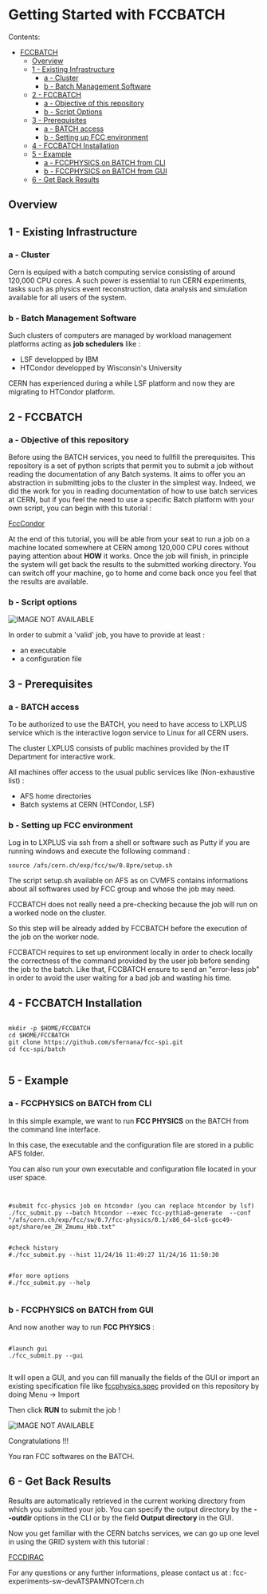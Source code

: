 # Getting Started with FCCBATCH


Contents:

  * [FCCBATCH](#fccbatch)
    * [Overview](#overview)
    * [1 - Existing Infrastructure](#1---existing-infrastructure)
      * [a - Cluster](#a---cluster)
      * [b - Batch Management Software](#b---batch-management-software)
    * [2 - FCCBATCH](#2---fccbatch)
      * [a - Objective of this repository](#a---objective-of-this-repository)
      * [b - Script Options](#b---script-options)
    * [3 - Prerequisites](#3---prerequisites)
      * [a - BATCH access](#a---batch-access)
      * [b - Setting up FCC environment](#b---setting-up-fcc-environment)
    * [4 - FCCBATCH Installation](#4---fccbatch-installation)
    * [5 - Example](#5---example)
      * [a - FCCPHYSICS on BATCH from CLI](#a---fccphysics-on-batch-from-cli)
      * [b - FCCPHYSICS on BATCH from GUI](#b---fccphysics-on-batch-from-gui)
    * [6 - Get Back Results](#6---get-back-results)
  



## Overview


## 1 - Existing Infrastructure


### a - Cluster

	
Cern is equiped with a batch computing service consisting of around 120,000 CPU cores. 
A such power is essential to run CERN experiments, tasks such as physics event reconstruction, data analysis and simulation available for all users of the system.

### b - Batch Management Software

Such clusters of computers are managed by workload management platforms acting as **job schedulers** like :

- LSF developped by IBM
- HTCondor developped by Wisconsin's University

CERN has experienced during a while LSF platform and now they are migrating to HTCondor platform.


## 2 - FCCBATCH


### a - Objective of this repository


Before using the BATCH services, you need to fullfill the prerequisites. This repository is a set of python scripts that permit you to submit a job without reading the documentation of any Batch systems.
It aims to offer you an abstraction in submitting jobs to the cluster in the simplest way.
Indeed, we did the work for you in reading documentation of how to use batch services at CERN, but if you feel the need to use a specific Batch platform with your own script, you can begin with this tutorial :

[FccCondor](https://github.com/sfernana/fcc-tutorials/blob/master/FccCondor.md)


At the end of this tutorial, you will be able from your seat to run a job on a machine located somewhere at CERN among 120,000 CPU cores without paying attention about **HOW** it works.
Once the job will finish, in principle the system will get back the results to the submitted working directory. You can switch off your machine, go to home and come back once you feel that the results are available.



### b - Script options


![IMAGE NOT AVAILABLE](https://raw.githubusercontent.com/sfernana/fcc-spi/tree/master/batch/tutorial_images/help.png "options")


In order to submit a 'valid' job, you have to provide at least :

-	an executable
-	a configuration file

## 3 - Prerequisites


### a - BATCH access



To be authorized to use the BATCH, you need to have access to LXPLUS service which is the interactive logon service to Linux for all CERN users. 

The cluster LXPLUS consists of public machines provided by the IT Department for interactive work.

All machines offer access to the usual public services like (Non-exhaustive list) :

-	AFS home directories
-	Batch systems at CERN (HTCondor, LSF)



### b - Setting up FCC environment



Log in to LXPLUS via ssh from a shell or software such as Putty if you are running windows and execute the following command :

	source /afs/cern.ch/exp/fcc/sw/0.8pre/setup.sh

The script setup.sh available on AFS as on CVMFS contains informations about all softwares used by FCC group and whose the job may need.

FCCBATCH does not really need a pre-checking because the job will run on a worked node on the cluster.

So this step will be already added by FCCBATCH before the execution of the job on the worker node.

FCCBATCH requires to set up environment locally in order to check locally the correctness of the command provided by the user job before sending the job to the batch.
Like that, FCCBATCH ensure to send an "error-less job" in order to avoid the user waiting for a bad job and wasting his time. 


## 4 - FCCBATCH Installation



```

mkdir -p $HOME/FCCBATCH
cd $HOME/FCCBATCH
git clone https://github.com/sfernana/fcc-spi.git
cd fcc-spi/batch


```

## 5 - Example




### a - FCCPHYSICS on BATCH from CLI


In this simple example, we want to run **FCC PHYSICS** on the BATCH from the command line interface.

In this case, the executable and the configuration file are stored in a public AFS folder.

You can also run your own executable and configuration file located in your user space.


```


#submit fcc-physics job on htcondor (you can replace htcondor by lsf)
./fcc_submit.py --batch htcondor --exec fcc-pythia8-generate  --conf "/afs/cern.ch/exp/fcc/sw/0.7/fcc-physics/0.1/x86_64-slc6-gcc49-opt/share/ee_ZH_Zmumu_Hbb.txt"


#check history
#./fcc_submit.py --hist 11/24/16 11:49:27 11/24/16 11:50:30


#for more options
#./fcc_submit.py --help 


```


### b - FCCPHYSICS on BATCH from GUI

And now another way to run **FCC PHYSICS** :


```

#launch gui
./fcc_submit.py --gui


```

It will open a GUI, and you can fill manually the fields of the GUI or import an existing specification file like [fccphysics.spec](https://github.com/sfernana/fcc-spi/blob/master/batch/fccphysics.spec) 
provided on this repository by doing Menu -> Import

Then click **RUN** to submit the job !


![IMAGE NOT AVAILABLE](https://raw.githubusercontent.com/sfernana/fcc-spi/tree/master/batch/tutorial_images/fcc_gui_fccphysics.png "fccphysics")

Congratulations !!!

You ran FCC softwares on the BATCH.


## 6 - Get Back Results

Results are automatically retrieved in the current working directory from which you submitted your job. 
You can specify the output directory by the **--outdir** options in the CLI or by the field **Output directory** in the GUI.


Now you get familiar with the CERN batchs services, we can go up one level in using the GRID system with this tutorial :

[FCCDIRAC](https://github.com/sfernana/FCCDIRAC)



For any questions or any further informations, please contact us at : fcc-experiments-sw-devATSPAMNOTcern.ch






